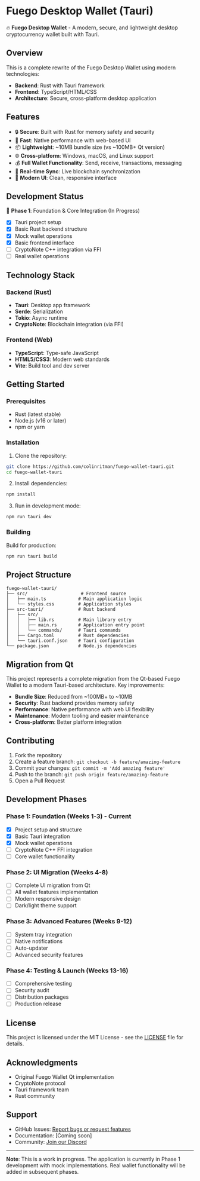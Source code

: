 # Fuego Desktop Wallet (Tauri)

🔥 **Fuego Desktop Wallet** - A modern, secure, and lightweight desktop cryptocurrency wallet built with Tauri.

## Overview

This is a complete rewrite of the Fuego Desktop Wallet using modern technologies:
- **Backend**: Rust with Tauri framework
- **Frontend**: TypeScript/HTML/CSS
- **Architecture**: Secure, cross-platform desktop application

## Features

- 🔒 **Secure**: Built with Rust for memory safety and security
- 🚀 **Fast**: Native performance with web-based UI
- 📦 **Lightweight**: ~10MB bundle size (vs ~100MB+ Qt version)
- 🌐 **Cross-platform**: Windows, macOS, and Linux support
- 💰 **Full Wallet Functionality**: Send, receive, transactions, messaging
- 🔄 **Real-time Sync**: Live blockchain synchronization
- 🎨 **Modern UI**: Clean, responsive interface

## Development Status

🚧 **Phase 1**: Foundation & Core Integration (In Progress)
- [x] Tauri project setup
- [x] Basic Rust backend structure
- [x] Mock wallet operations
- [x] Basic frontend interface
- [ ] CryptoNote C++ integration via FFI
- [ ] Real wallet operations

## Technology Stack

### Backend (Rust)
- **Tauri**: Desktop app framework
- **Serde**: Serialization
- **Tokio**: Async runtime
- **CryptoNote**: Blockchain integration (via FFI)

### Frontend (Web)
- **TypeScript**: Type-safe JavaScript
- **HTML5/CSS3**: Modern web standards
- **Vite**: Build tool and dev server

## Getting Started

### Prerequisites

- Rust (latest stable)
- Node.js (v16 or later)
- npm or yarn

### Installation

1. Clone the repository:
```bash
git clone https://github.com/colinritman/fuego-wallet-tauri.git
cd fuego-wallet-tauri
```

2. Install dependencies:
```bash
npm install
```

3. Run in development mode:
```bash
npm run tauri dev
```

### Building

Build for production:
```bash
npm run tauri build
```

## Project Structure

```
fuego-wallet-tauri/
├── src/                    # Frontend source
│   ├── main.ts            # Main application logic
│   └── styles.css         # Application styles
├── src-tauri/             # Rust backend
│   ├── src/
│   │   ├── lib.rs         # Main library entry
│   │   ├── main.rs        # Application entry point
│   │   └── commands/      # Tauri commands
│   ├── Cargo.toml         # Rust dependencies
│   └── tauri.conf.json    # Tauri configuration
└── package.json           # Node.js dependencies
```

## Migration from Qt

This project represents a complete migration from the Qt-based Fuego Wallet to a modern Tauri-based architecture. Key improvements:

- **Bundle Size**: Reduced from ~100MB+ to ~10MB
- **Security**: Rust backend provides memory safety
- **Performance**: Native performance with web UI flexibility
- **Maintenance**: Modern tooling and easier maintenance
- **Cross-platform**: Better platform integration

## Contributing

1. Fork the repository
2. Create a feature branch: `git checkout -b feature/amazing-feature`
3. Commit your changes: `git commit -m 'Add amazing feature'`
4. Push to the branch: `git push origin feature/amazing-feature`
5. Open a Pull Request

## Development Phases

### Phase 1: Foundation (Weeks 1-3) - Current
- [x] Project setup and structure
- [x] Basic Tauri integration
- [x] Mock wallet operations
- [ ] CryptoNote C++ FFI integration
- [ ] Core wallet functionality

### Phase 2: UI Migration (Weeks 4-8)
- [ ] Complete UI migration from Qt
- [ ] All wallet features implementation
- [ ] Modern responsive design
- [ ] Dark/light theme support

### Phase 3: Advanced Features (Weeks 9-12)
- [ ] System tray integration
- [ ] Native notifications
- [ ] Auto-updater
- [ ] Advanced security features

### Phase 4: Testing & Launch (Weeks 13-16)
- [ ] Comprehensive testing
- [ ] Security audit
- [ ] Distribution packages
- [ ] Production release

## License

This project is licensed under the MIT License - see the [LICENSE](LICENSE) file for details.

## Acknowledgments

- Original Fuego Wallet Qt implementation
- CryptoNote protocol
- Tauri framework team
- Rust community

## Support

- GitHub Issues: [Report bugs or request features](https://github.com/colinritman/fuego-wallet-tauri/issues)
- Documentation: [Coming soon]
- Community: [Join our Discord](https://discord.gg/fuego)

---

**Note**: This is a work in progress. The application is currently in Phase 1 development with mock implementations. Real wallet functionality will be added in subsequent phases.